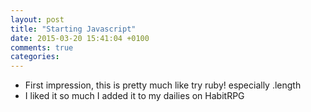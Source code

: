 ```yaml
---
layout: post
title: "Starting Javascript"
date: 2015-03-20 15:41:04 +0100
comments: true
categories: 
---
```

- First impression, this is pretty much like try ruby! especially .length
- I liked it so much I added it to my dailies on HabitRPG